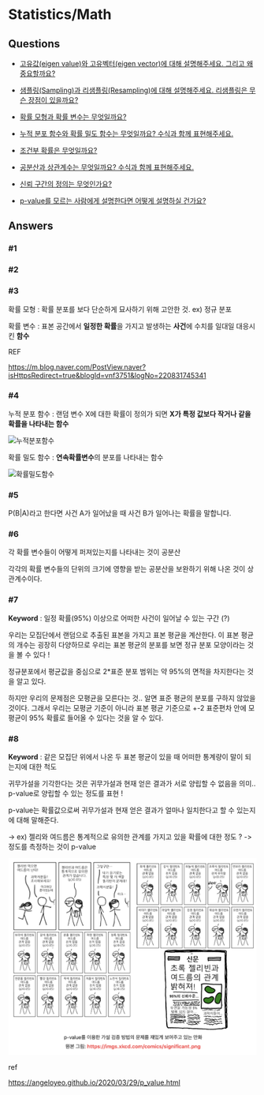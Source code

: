 # Statistics/Math  

## Questions  
* [고유값(eigen value)와 고유벡터(eigen vector)에 대해 설명해주세요. 그리고 왜 중요할까요?](#1)  

* [샘플링(Sampling)과 리샘플링(Resampling)에 대해 설명해주세요. 리샘플링은 무슨 장점이 있을까요?](#2)  

* [확률 모형과 확률 변수는 무엇일까요?](#3)  

* [누적 분포 함수와 확률 밀도 함수는 무엇일까요? 수식과 함께 표현해주세요.](#4)  

* [조건부 확률은 무엇일까요?](#5)

* [공분산과 상관계수는 무엇일까요? 수식과 함께 표현해주세요.](#6)

* [신뢰 구간의 정의는 무엇인가요?](#7)

* [p-value를 모르는 사람에게 설명한다면 어떻게 설명하실 건가요?](#8)

  

## Answers  
### #1
### #2

### #3

확률 모형 : 확률 분포를 보다 단순하게 묘사하기 위해 고안한 것. ex) 정규 분포

확률 변수 : 표본 공간에서 **일정한 확률**을 가지고 발생하는 **사건**에 수치를 일대일 대응시킨 **함수**



REF

https://m.blog.naver.com/PostView.naver?isHttpsRedirect=true&blogId=vnf3751&logNo=220831745341



### #4

누적 분포 함수 : 랜덤 변수 X에 대한 확률이 정의가 되면 **X가 특정 값보다 작거나 같을 확률을 나타내는 함수**

![누적분포함수](/Users/choeseogmin/Desktop/면접스터디/seokmin/img/누적분포함수.png)

확률 밀도 함수 : **연속확률변수**의 분포를 나타내는 함수

![확률밀도함수](/Users/choeseogmin/Desktop/면접스터디/seokmin/img/확률밀도함수.png)



### #5

P(B|A)라고 한다면 사건 A가 일어났을 때 사건 B가 일어나는 확률을 말합니다. 



### #6

각 확률 변수들이 어떻게 퍼져있는지를 나타내는 것이 공분산

각각의 확률 변수들의 단위의 크기에 영향을 받는 공분산을 보완하기 위해 나온 것이 상관계수이다.



### #7

**Keyword** : 일정 확률(95%) 이상으로 어떠한 사건이 일어날 수 있는 구간 (?)

우리는 모집단에서 랜덤으로 추출된 표본을 가지고 표본 평균을 계산한다. 이 표본 평균의 개수는 굉장히 다양하므로 우리는 표본 평균의 분포를 보면 정규 분포 모양이라는 것을 볼 수 있다 !

정규분포에서 평균값을 중심으로 2*표준 분포 범위는 약 95%의 면적을 차지한다는 것을 알고 있다.

하지만 우리의 문제점은 모평균을 모른다는 것.. 알면 표준 평균의 분포를 구하지 않았을 것이다. 그래서 우리는 모평균 기준이 아니라 표본 평균 기준으로 +-2 표준편차 안에 모평균이 95% 확률로 들어올 수 있다는 것을 알 수 있다.



### #8

**Keyword** : 같은 모집단 위에서 나온 두 표본 평균이 있을 때 어떠한 통계량이 말이 되는지에 대한 척도

귀무가설을 기각한다는 것은 귀무가설과 현재 얻은 결과가 서로 양립할 수 없음을 의미.. p-value로 양립할 수 있는 정도를 표현 !

p-value는 확률값으로써 귀무가설과 현재 얻은 결과가 얼마나 일치한다고 할 수 있는지에 대해 말해준다.

-> ex) 젤리와 여드름은 통계적으로 유의한 관계를 가지고 있을 확률에 대한 정도 ? -> 정도를 측정하는 것이 p-value

![p-value](./img/p-value.png)



ref

https://angeloyeo.github.io/2020/03/29/p_value.html
